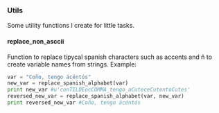 ### Utils

Some utility functions I create for little tasks.

#### replace_non_asccii

Function to replace tipycal spanish characters such as accents and ñ to create variable names from strings.
Example:

```python
var = "Coño, tengo ácéntós"
new_var = replace_spanish_alphabet(var)
print new_var #u'conTILDEocCOMMA_tengo_aCuteceCutentoCutes'
reversed_new_var = replace_spanish_alphabet(var, new_var)
print reversed_new_var #Coño, tengo ácéntós
```